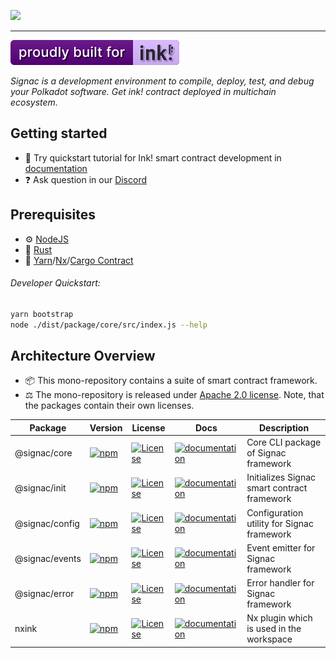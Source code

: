 ![](https://raw.githubusercontent.com/standardweb3/signac/main/media/signac_logo.png)

---
![Proudly built for Ink!](https://raw.githubusercontent.com/paritytech/ink/bb4104ec423c34ff863d8d2eb619f10f4962b570/.images/built-for-ink.svg)


*Signac is a development environment to compile, deploy, test, and debug your Polkadot software. Get ink! contract deployed in multichain ecosystem.*


## Getting started

- :book: Try quickstart tutorial for Ink! smart contract development in [documentation]()
- :question: Ask question in our [Discord](https://discord.gg/v2HeWgsfhz)

## Prerequisites

- :gear: [NodeJS](https://nodejs.org/) 
- :crab: [Rust](https://www.rust-lang.org/)
- :toolbox: [Yarn](https://yarnpkg.com/)/[Nx](https://nx.dev)/[Cargo Contract](https://github.com/paritytech/cargo-contract)

###### Developer Quickstart:

```bash
yarn bootstrap
node ./dist/package/core/src/index.js --help
```

## Architecture Overview

- :package: This mono-repository contains a suite of smart contract framework.
- :balance_scale: The mono-repository is released under [Apache 2.0 license](./LICENSE). Note, that the packages contain their own licenses.

| Package        | Version                                                                                             | License                                                                                                              | Docs                                                                             | Description                                 |
|----------------|-----------------------------------------------------------------------------------------------------|----------------------------------------------------------------------------------------------------------------------|----------------------------------------------------------------------------------|---------------------------------------------|
| @signac/core   | [![npm](https://img.shields.io/npm/v/@signac/core)](https://www.npmjs.com/package/@signac/core)     | [![License](https://img.shields.io/badge/License-Apache%202.0-blue.svg)](https://opensource.org/licenses/Apache-2.0) | [![documentation](https://img.shields.io/badge/readme-blue)](./packages/core)    | Core CLI package of Signac framework        |
| @signac/init   | [![npm](https://img.shields.io/npm/v/@signac/init)](https://www.npmjs.com/package/@signac/init)     | [![License](https://img.shields.io/badge/License-Apache%202.0-blue.svg)](https://opensource.org/licenses/Apache-2.0) | [![documentation](https://img.shields.io/badge/readme-blue) ](./packages/init)   | Initializes Signac smart contract framework |
| @signac/config | [![npm](https://img.shields.io/npm/v/@signac/config)](https://www.npmjs.com/package/@signac/config) | [![License](https://img.shields.io/badge/License-Apache%202.0-blue.svg)](https://opensource.org/licenses/Apache-2.0) | [![documentation](https://img.shields.io/badge/readme-blue) ](./packages/config) | Configuration utility for Signac framework  |
| @signac/events | [![npm](https://img.shields.io/npm/v/@signac/config)](https://www.npmjs.com/package/@signac/events) | [![License](https://img.shields.io/badge/License-Apache%202.0-blue.svg)](https://opensource.org/licenses/Apache-2.0) | [![documentation](https://img.shields.io/badge/readme-blue) ](./packages/events) | Event emitter for Signac framework          |
| @signac/error  | [![npm](https://img.shields.io/npm/v/@signac/error)](https://www.npmjs.com/package/@signac/error)   | [![License](https://img.shields.io/badge/License-Apache%202.0-blue.svg)](https://opensource.org/licenses/Apache-2.0) | [![documentation](https://img.shields.io/badge/readme-blue) ](./packages/error)  | Error handler for Signac framework          |
| nxink          | [![npm](https://img.shields.io/npm/v/nxink)](https://www.npmjs.com/package/nxink)                   | [![License](https://img.shields.io/badge/License-Apache%202.0-blue.svg)](https://opensource.org/licenses/Apache-2.0) | [![documentation](https://img.shields.io/badge/readme-blue) ](./packages/nxink)  | Nx plugin which is used in the workspace    |
